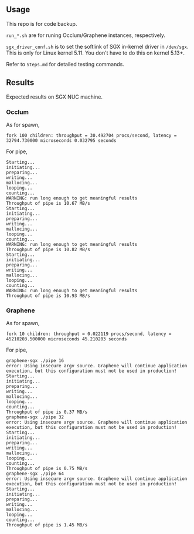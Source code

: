## Usage

This repo is for code backup. 


`run_*.sh` are for runing Occlum/Graphene instances, respectively.

`sgx_driver_conf.sh` is to set the softlink of SGX in-kernel driver in `/dev/sgx`. This is only for Linux kernel 5.11.
You don't have to do this on kernel 5.13+.

Refer to `Steps.md` for detailed testing commands.


## Results

Expected results on SGX NUC machine.


### Occlum

As for spawn,

```
fork 100 children: throughput = 30.492704 procs/second, latency = 32794.730000 microseconds 0.032795 seconds
```

For pipe,

```
Starting...
initiating...
preparing...
writing...
mallocing...
looping...
counting...
WARNING: run long enough to get meaningful results
Throughput of pipe is 10.67 MB/s
Starting...
initiating...
preparing...
writing...
mallocing...
looping...
counting...
WARNING: run long enough to get meaningful results
Throughput of pipe is 10.82 MB/s
Starting...
initiating...
preparing...
writing...
mallocing...
looping...
counting...
WARNING: run long enough to get meaningful results
Throughput of pipe is 10.93 MB/s
```

### Graphene

As for spawn,

```
fork 10 children: throughput = 0.022119 procs/second, latency = 45210203.500000 microseconds 45.210203 seconds
```

For pipe,

```
graphene-sgx ./pipe 16
error: Using insecure argv source. Graphene will continue application execution, but this configuration must not be used in production!
Starting...
initiating...
preparing...
writing...
mallocing...
looping...
counting...
Throughput of pipe is 0.37 MB/s
graphene-sgx ./pipe 32
error: Using insecure argv source. Graphene will continue application execution, but this configuration must not be used in production!
Starting...
initiating...
preparing...
writing...
mallocing...
looping...
counting...
Throughput of pipe is 0.75 MB/s
graphene-sgx ./pipe 64
error: Using insecure argv source. Graphene will continue application execution, but this configuration must not be used in production!
Starting...
initiating...
preparing...
writing...
mallocing...
looping...
counting...
Throughput of pipe is 1.45 MB/s
```
